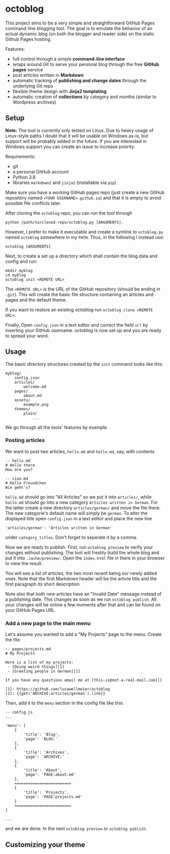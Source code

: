 # octoblog

This project aims to be a very simple and straightforward GitHub Pages command-line blogging tool.
The goal is to emulate the behavior of an actual dynamic blog (on both the blogger and reader 
side) on the static Github Pages hosting.

Features:
 - full control through a simple **command-line interface**
 - wraps around Git to serve your personal blog through the free **GitHub pages** service
 - post articles written in **Markdown**
 - automatic tracking of **publishing and change dates** through the underlying Git repo
 - flexible theme design with **Jinja2 templating**
 - automatic creation of **collections** by category and months (similar to Wordpress archives)

## Setup

**Note:** The tool is currently only tested on Linux. Due to heavy usage of Linux-style paths
I doubt that it will be usable on Windows as-is, but support will be probably added in the future.
If you are interested in Windows support you can create an issue to increase priority.

Requirements:
 - git
 - a personal GitHub account
 - Python 3.8
 - libraries `markdown2` and `jinja2` (installable via `pip`)

Make sure you have a working GitHub pages repo (just create a new GitHub repository named
`<YOUR USERNAME>.github.io`) and that it is empty to avoid possible file conflicts later.

After cloning the `octoblog` repo, you can run the tool through
```
python /path/to/cloned-repo/octoblog.py [ARGUMENTS].
```
However, I prefer to make it executable and create a symlink to `octoblog.py` named `octoblog`
somewhere in my `PATH`. Thus, in the following I instead use:
```
octoblog [ARGUMENTS]
```

Next, to create a set up a directory which shall contain the blog data and config and run:
```
mkdir myblog
cd myblog
octoblog init <REMOTE URL>
```
The `<REMOTE URL>` is the URL of the GitHub repository (should be ending in `.git`).
This will create the basic file structure containing an articles and pages and the
default theme.

If you want to restore an existing *octoblog* run `octoblog clone <REMOTE URL>`.

Finally, Open `config.json` in a text editor and correct the field `url` by inserting your 
GitHub username.
*octoblog* is now set up and you are ready to spread your word.

## Usage

The basic directory structures created by the `init` command looks like this:
```
myblog/
	config.json
	articles/
		welcome.md
	pages/
		about.md
	assets/
		example.png
	themes/
		plain/
			...
```

We go through all the tools' features by example.

### Posting articles

We want to post two articles, `hello.md` and `hallo.md`, say, with contents
```
-- hello.md
# Hello there
How are you?

-- ciao.md
# Hallo Freundchen
Wie geht's?
```
`hello.md` should go into "All Articles" so we put it into `articles/`, while `hallo.md` should go
into a new category `Articles written in German`. For the latter create a new directory
`articles/german/` and move the file there. The new categorie's default name will simply be
`german`. To alter the displayed title open `config.json` in a text editor and place the new line
```
'articles/german': 'Articles written in German'
```
under `category_titles`. Don't forget to seperate it by a comma.

Now we are ready to publish. First, run `octoblog preview` to verify your changes without 
publishing. The tool will freshly build the whole blog and put it into `.cache/preview/`. Open the 
`index.html` file in there in your browser to view the result.

You will see a list of articles, the two most recent being our newly added ones. Note that the 
first Markdown header will be the article title and the first paragraph its short description.

Note also that both new articles have an "Invalid Date" message instead of a publishing date. 
This changes as soon as we run `octoblog publish`. All your changes will be online a few moments 
after that and can be found on your GitHub Pages URL.

### Add a new page to the main menu

Let's assume you wanted to add a "My Projects" page to the menu. Create the file:
```
-- pages/projects.md
# My Projects

Here is a list of my projects:
 - [Doing weird things][1]
 - [Greeting people in German][1]

If you have any questions email me at [this-is@not-a-real-mail.com][]

[1]: https://github.com/lucawellmeier/octoblog
[2]: {{get('ARCHIVE:articles/german').link}}
```

Then, add it to the `menu` section in the config file like this:
```
-- config.js
...

'menu': [
	{
		'title': 'Blog',
		'page': 'BLOG:'
	},
	{
		'title': 'Archives',
		'page': 'ARCHIVE:'
	},
	{
		'title': 'About',
		'page': 'PAGE:about.md'
	},
	========================>
	{
		'title': 'Projects',
		'page': 'PAGE:projects.md'
	}
	<========================
]

...
```

and we are done. In the next `octoblog preview` or `octoblog publish`.

## Customizing your theme

